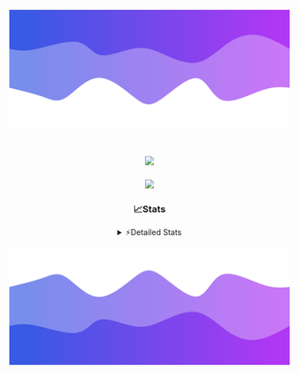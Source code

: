 ![Header](./header.png)
<div align="center">

<h1 align="center">
  <a href="https://git.io/typing-svg">
    <img src="https://readme-typing-svg.herokuapp.com/?lines=Hello,+There!+%F0%9F%91%8B;This+is+chicho.;Owner+on+Ocean;&center=true&size=25">
  </a>
</h1>
  
<p align="center">
  <img src="https://lanyard.cnrad.dev/api/852683595378196480" />
</p>

### 📈Stats
<details>
    <summary> ⚡Detailed Stats</summary>
    <br/>

<!--START_SECTION:waka-->
![Code Time](http://img.shields.io/badge/Code%20Time-773%20hrs%208%20mins-blue)

![Profile Views](http://img.shields.io/badge/Profile%20Views-2-blue)

**🐱 My GitHub Data** 

> 📦 76.6 kB Used in GitHub's Storage 
 > 
> 🏆 29 Contributions in the Year 2024
 > 
> 🚫 Not Opted to Hire
 > 
> 📜 15 Public Repositories 
 > 
> 🔑 9 Private Repositories 
 > 
**I'm a Night 🦉** 

```text
🌞 Morning                22 commits          █░░░░░░░░░░░░░░░░░░░░░░░░   05.54 % 
🌆 Daytime                55 commits          ███░░░░░░░░░░░░░░░░░░░░░░   13.85 % 
🌃 Evening                172 commits         ███████████░░░░░░░░░░░░░░   43.32 % 
🌙 Night                  148 commits         █████████░░░░░░░░░░░░░░░░   37.28 % 
```
📅 **I'm Most Productive on Tuesday** 

```text
Monday                   24 commits          ██░░░░░░░░░░░░░░░░░░░░░░░   06.05 % 
Tuesday                  108 commits         ███████░░░░░░░░░░░░░░░░░░   27.20 % 
Wednesday                80 commits          █████░░░░░░░░░░░░░░░░░░░░   20.15 % 
Thursday                 56 commits          ████░░░░░░░░░░░░░░░░░░░░░   14.11 % 
Friday                   42 commits          ███░░░░░░░░░░░░░░░░░░░░░░   10.58 % 
Saturday                 34 commits          ██░░░░░░░░░░░░░░░░░░░░░░░   08.56 % 
Sunday                   53 commits          ███░░░░░░░░░░░░░░░░░░░░░░   13.35 % 
```


📊 **This Week I Spent My Time On** 

```text
🕑︎ Time Zone: America/Argentina/Buenos_Aires

💬 Programming Languages: 
JavaScript               2 hrs 25 mins       ████████░░░░░░░░░░░░░░░░░   33.90 % 
HTML                     2 hrs               ███████░░░░░░░░░░░░░░░░░░   27.94 % 
TypeScript               56 mins             ███░░░░░░░░░░░░░░░░░░░░░░   13.11 % 
CSS                      31 mins             ██░░░░░░░░░░░░░░░░░░░░░░░   07.34 % 
Python                   30 mins             ██░░░░░░░░░░░░░░░░░░░░░░░   07.06 % 

🔥 Editors: 
VS Code                  7 hrs 10 mins       █████████████████████████   100.00 % 

🐱‍💻 Projects: 
amparar                  2 hrs 14 mins       ████████░░░░░░░░░░░░░░░░░   31.16 % 
Unknown Project          1 hr 57 mins        ███████░░░░░░░░░░░░░░░░░░   27.28 % 
test2                    1 hr 32 mins        █████░░░░░░░░░░░░░░░░░░░░   21.47 % 
cars                     1 hr 18 mins        █████░░░░░░░░░░░░░░░░░░░░   18.19 % 
test                     8 mins              ░░░░░░░░░░░░░░░░░░░░░░░░░   01.89 % 

💻 Operating System: 
Windows                  5 hrs 23 mins       ███████████████████░░░░░░   75.13 % 
Mac                      1 hr 47 mins        ██████░░░░░░░░░░░░░░░░░░░   24.87 % 
```

**I Mostly Code in JavaScript** 

```text
JavaScript               8 repos             ██████░░░░░░░░░░░░░░░░░░░   25.81 % 
HTML                     7 repos             ██████░░░░░░░░░░░░░░░░░░░   22.58 % 
C#                       2 repos             ██░░░░░░░░░░░░░░░░░░░░░░░   06.45 % 
TypeScript               1 repo              █░░░░░░░░░░░░░░░░░░░░░░░░   03.23 % 
SCSS                     1 repo              █░░░░░░░░░░░░░░░░░░░░░░░░   03.23 % 
```




 Last Updated on 14/07/2024 02:38:22 UTC
<!--END_SECTION:waka-->
</details>

![Footer](./footer.png)

